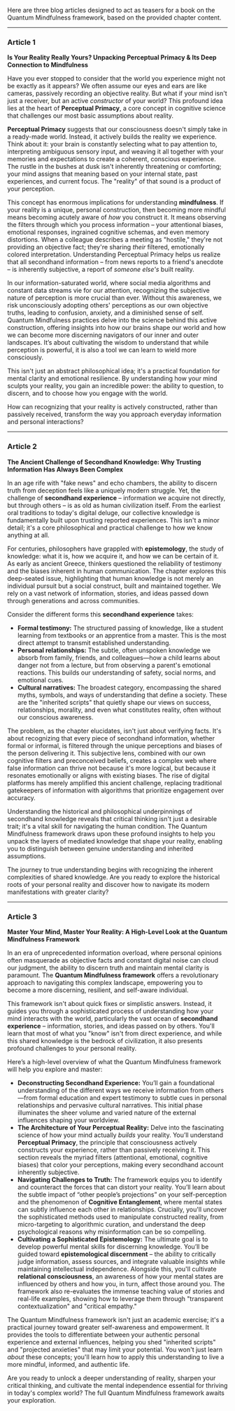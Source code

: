 Here are three blog articles designed to act as teasers for a book on the Quantum Mindfulness framework, based on the provided chapter content.

---

### Article 1

 **Is Your Reality Really Yours? Unpacking Perceptual Primacy & Its Deep Connection to Mindfulness**

Have you ever stopped to consider that the world you experience might not be exactly as it appears? We often assume our eyes and ears are like cameras, passively recording an objective reality. But what if your mind isn't just a receiver, but an active *constructor* of your world? This profound idea lies at the heart of **Perceptual Primacy**, a core concept in cognitive science that challenges our most basic assumptions about reality.

**Perceptual Primacy** suggests that our consciousness doesn't simply take in a ready-made world. Instead, it actively builds the reality we experience. Think about it: your brain is constantly selecting what to pay attention to, interpreting ambiguous sensory input, and weaving it all together with your memories and expectations to create a coherent, conscious experience. The rustle in the bushes at dusk isn't inherently threatening or comforting; your mind assigns that meaning based on your internal state, past experiences, and current focus. The "reality" of that sound is a product of your perception.

This concept has enormous implications for understanding **mindfulness**. If your reality is a unique, personal construction, then becoming more mindful means becoming acutely aware of *how* you construct it. It means observing the filters through which you process information – your attentional biases, emotional responses, ingrained cognitive schemas, and even memory distortions. When a colleague describes a meeting as "hostile," they're not providing an objective fact; they're sharing *their* filtered, emotionally colored interpretation. Understanding Perceptual Primacy helps us realize that all secondhand information – from news reports to a friend's anecdote – is inherently subjective, a report of *someone else's* built reality.

In our information-saturated world, where social media algorithms and constant data streams vie for our attention, recognizing the subjective nature of perception is more crucial than ever. Without this awareness, we risk unconsciously adopting others' perceptions as our own objective truths, leading to confusion, anxiety, and a diminished sense of self. Quantum Mindfulness practices delve into the science behind this active construction, offering insights into how our brains shape our world and how we can become more discerning navigators of our inner and outer landscapes. It’s about cultivating the wisdom to understand that while perception is powerful, it is also a tool we can learn to wield more consciously.

This isn't just an abstract philosophical idea; it's a practical foundation for mental clarity and emotional resilience. By understanding how your mind sculpts your reality, you gain an incredible power: the ability to question, to discern, and to choose how you engage with the world.

How can recognizing that your reality is actively constructed, rather than passively received, transform the way you approach everyday information and personal interactions?

---

### Article 2

 **The Ancient Challenge of Secondhand Knowledge: Why Trusting Information Has Always Been Complex**

In an age rife with "fake news" and echo chambers, the ability to discern truth from deception feels like a uniquely modern struggle. Yet, the challenge of **secondhand experience** – information we acquire not directly, but through others – is as old as human civilization itself. From the earliest oral traditions to today's digital deluge, our collective knowledge is fundamentally built upon trusting reported experiences. This isn't a minor detail; it's a core philosophical and practical challenge to how we know anything at all.

For centuries, philosophers have grappled with **epistemology**, the study of knowledge: what it is, how we acquire it, and how we can be certain of it. As early as ancient Greece, thinkers questioned the reliability of testimony and the biases inherent in human communication. The chapter explores this deep-seated issue, highlighting that human knowledge is not merely an individual pursuit but a social construct, built and maintained together. We rely on a vast network of information, stories, and ideas passed down through generations and across communities.

Consider the different forms this **secondhand experience** takes:
*   **Formal testimony:** The structured passing of knowledge, like a student learning from textbooks or an apprentice from a master. This is the most direct attempt to transmit established understanding.
*   **Personal relationships:** The subtle, often unspoken knowledge we absorb from family, friends, and colleagues—how a child learns about danger not from a lecture, but from observing a parent's emotional reactions. This builds our understanding of safety, social norms, and emotional cues.
*   **Cultural narratives:** The broadest category, encompassing the shared myths, symbols, and ways of understanding that define a society. These are the "inherited scripts" that quietly shape our views on success, relationships, morality, and even what constitutes reality, often without our conscious awareness.

The problem, as the chapter elucidates, isn't just about verifying facts. It's about recognizing that every piece of secondhand information, whether formal or informal, is filtered through the unique perceptions and biases of the person delivering it. This subjective lens, combined with our own cognitive filters and preconceived beliefs, creates a complex web where false information can thrive not because it's more logical, but because it resonates emotionally or aligns with existing biases. The rise of digital platforms has merely amplified this ancient challenge, replacing traditional gatekeepers of information with algorithms that prioritize engagement over accuracy.

Understanding the historical and philosophical underpinnings of secondhand knowledge reveals that critical thinking isn't just a desirable trait; it's a vital skill for navigating the human condition. The Quantum Mindfulness framework draws upon these profound insights to help you unpack the layers of mediated knowledge that shape your reality, enabling you to distinguish between genuine understanding and inherited assumptions.

The journey to true understanding begins with recognizing the inherent complexities of shared knowledge. Are you ready to explore the historical roots of your personal reality and discover how to navigate its modern manifestations with greater clarity?

---

### Article 3

 **Master Your Mind, Master Your Reality: A High-Level Look at the Quantum Mindfulness Framework**

In an era of unprecedented information overload, where personal opinions often masquerade as objective facts and constant digital noise can cloud our judgment, the ability to discern truth and maintain mental clarity is paramount. The **Quantum Mindfulness framework** offers a revolutionary approach to navigating this complex landscape, empowering you to become a more discerning, resilient, and self-aware individual.

This framework isn't about quick fixes or simplistic answers. Instead, it guides you through a sophisticated process of understanding how your mind interacts with the world, particularly the vast ocean of **secondhand experience** – information, stories, and ideas passed on by others. You'll learn that most of what you "know" isn't from direct experience, and while this shared knowledge is the bedrock of civilization, it also presents profound challenges to your personal reality.

Here’s a high-level overview of what the Quantum Mindfulness framework will help you explore and master:

*   **Deconstructing Secondhand Experience:** You’ll gain a foundational understanding of the different ways we receive information from others—from formal education and expert testimony to subtle cues in personal relationships and pervasive cultural narratives. This initial phase illuminates the sheer volume and varied nature of the external influences shaping your worldview.
*   **The Architecture of Your Perceptual Reality:** Delve into the fascinating science of how your mind actually *builds* your reality. You’ll understand **Perceptual Primacy**, the principle that consciousness actively constructs your experience, rather than passively receiving it. This section reveals the myriad filters (attentional, emotional, cognitive biases) that color your perceptions, making every secondhand account inherently subjective.
*   **Navigating Challenges to Truth:** The framework equips you to identify and counteract the forces that can distort your reality. You’ll learn about the subtle impact of “other people’s projections” on your self-perception and the phenomenon of **Cognitive Entanglement**, where mental states can subtly influence each other in relationships. Crucially, you'll uncover the sophisticated methods used to manipulate constructed reality, from micro-targeting to algorithmic curation, and understand the deep psychological reasons why misinformation can be so compelling.
*   **Cultivating a Sophisticated Epistemology:** The ultimate goal is to develop powerful mental skills for discerning knowledge. You’ll be guided toward **epistemological discernment** – the ability to critically judge information, assess sources, and integrate valuable insights while maintaining intellectual independence. Alongside this, you'll cultivate **relational consciousness**, an awareness of how your mental states are influenced by others and how you, in turn, affect those around you. The framework also re-evaluates the immense teaching value of stories and real-life examples, showing how to leverage them through "transparent contextualization" and "critical empathy."

The Quantum Mindfulness framework isn't just an academic exercise; it's a practical journey toward greater self-awareness and empowerment. It provides the tools to differentiate between your authentic personal experience and external influences, helping you shed "inherited scripts" and "projected anxieties" that may limit your potential. You won't just learn *about* these concepts; you'll learn how to apply this understanding to live a more mindful, informed, and authentic life.

Are you ready to unlock a deeper understanding of reality, sharpen your critical thinking, and cultivate the mental independence essential for thriving in today's complex world? The full Quantum Mindfulness framework awaits your exploration.